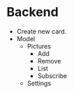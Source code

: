 # Backend #

 * Create new card.
 * Model
   * Pictures
     * Add
     * Remove
     * List
     * Subscribe
   * Settings
